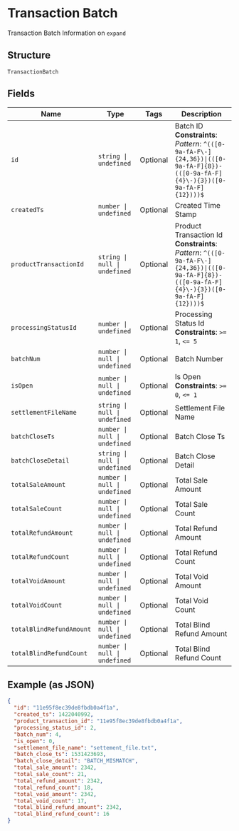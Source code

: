 
# Transaction Batch

Transaction Batch Information on `expand`

## Structure

`TransactionBatch`

## Fields

| Name | Type | Tags | Description |
|  --- | --- | --- | --- |
| `id` | `string \| undefined` | Optional | Batch ID<br>**Constraints**: *Pattern*: `^(([0-9a-fA-F\-]{24,36})\|(([0-9a-fA-F]{8})-(([0-9a-fA-F]{4}\-){3})([0-9a-fA-F]{12})))$` |
| `createdTs` | `number \| undefined` | Optional | Created Time Stamp |
| `productTransactionId` | `string \| null \| undefined` | Optional | Product Transaction Id<br>**Constraints**: *Pattern*: `^(([0-9a-fA-F\-]{24,36})\|(([0-9a-fA-F]{8})-(([0-9a-fA-F]{4}\-){3})([0-9a-fA-F]{12})))$` |
| `processingStatusId` | `number \| undefined` | Optional | Processing Status Id<br>**Constraints**: `>= 1`, `<= 5` |
| `batchNum` | `number \| null \| undefined` | Optional | Batch Number |
| `isOpen` | `number \| null \| undefined` | Optional | Is Open<br>**Constraints**: `>= 0`, `<= 1` |
| `settlementFileName` | `string \| null \| undefined` | Optional | Settlement File Name |
| `batchCloseTs` | `number \| null \| undefined` | Optional | Batch Close Ts |
| `batchCloseDetail` | `string \| null \| undefined` | Optional | Batch Close Detail |
| `totalSaleAmount` | `number \| null \| undefined` | Optional | Total Sale Amount |
| `totalSaleCount` | `number \| null \| undefined` | Optional | Total Sale Count |
| `totalRefundAmount` | `number \| null \| undefined` | Optional | Total Refund Amount |
| `totalRefundCount` | `number \| null \| undefined` | Optional | Total Refund Count |
| `totalVoidAmount` | `number \| null \| undefined` | Optional | Total Void Amount |
| `totalVoidCount` | `number \| null \| undefined` | Optional | Total Void Count |
| `totalBlindRefundAmount` | `number \| null \| undefined` | Optional | Total Blind Refund Amount |
| `totalBlindRefundCount` | `number \| null \| undefined` | Optional | Total Blind Refund Count |

## Example (as JSON)

```json
{
  "id": "11e95f8ec39de8fbdb0a4f1a",
  "created_ts": 1422040992,
  "product_transaction_id": "11e95f8ec39de8fbdb0a4f1a",
  "processing_status_id": 2,
  "batch_num": 4,
  "is_open": 0,
  "settlement_file_name": "settement_file.txt",
  "batch_close_ts": 1531423693,
  "batch_close_detail": "BATCH_MISMATCH",
  "total_sale_amount": 2342,
  "total_sale_count": 21,
  "total_refund_amount": 2342,
  "total_refund_count": 18,
  "total_void_amount": 2342,
  "total_void_count": 17,
  "total_blind_refund_amount": 2342,
  "total_blind_refund_count": 16
}
```

